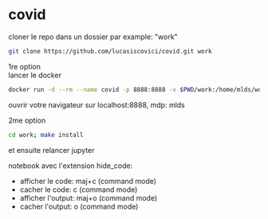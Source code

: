 # covid

cloner le repo dans un dossier par example: "work"
```bash
git clone https://github.com/lucasiscovici/covid.git work
```
1re option  
lancer le docker
```bash
docker run -d --rm --name covid -p 8888:8888 -v $PWD/work:/home/mlds/work luluisco/covid mlds.sh
```
ouvrir votre navigateur sur localhost:8888, mdp: mlds

2me option  
```bash
cd work; make install
```
et ensuite relancer jupyter  


notebook avec l'extension hide_code:
- afficher le code: maj+c  (command mode)  
- cacher le code: c (command mode)  
- afficher l'output: maj+o (command mode)
- cacher l'output: o (command mode)
